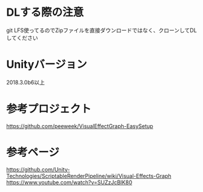 # DLする際の注意  
git LFS使ってるのでZipファイルを直接ダウンロードではなく、クローンしてDLしてください  
# Unityバージョン  
2018.3.0b6以上  
# 参考プロジェクト  
https://github.com/peeweek/VisualEffectGraph-EasySetup  
# 参考ページ  
https://github.com/Unity-Technologies/ScriptableRenderPipeline/wiki/Visual-Effects-Graph  
https://www.youtube.com/watch?v=SUZzJcBIK80
